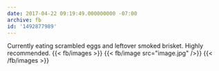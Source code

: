 ```yaml
---
date: 2017-04-22 09:19:49.000000000 -07:00
archive: fb
id: '1492877989'
---
```


Currently eating scrambled eggs and leftover smoked brisket. Highly recommended.
{{< fb/images >}}
{{< fb/image src="image.jpg" />}}
{{< /fb/images >}}

